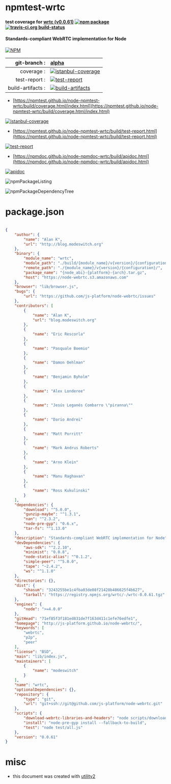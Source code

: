 # npmtest-wrtc

#### test coverage for  [wrtc (v0.0.61)](http://js-platform.github.io/node-webrtc/)  [![npm package](https://img.shields.io/npm/v/npmtest-wrtc.svg?style=flat-square)](https://www.npmjs.org/package/npmtest-wrtc) [![travis-ci.org build-status](https://api.travis-ci.org/npmtest/node-npmtest-wrtc.svg)](https://travis-ci.org/npmtest/node-npmtest-wrtc)

#### Standards-compliant WebRTC implementation for Node

[![NPM](https://nodei.co/npm/wrtc.png?downloads=true&downloadRank=true&stars=true)](https://www.npmjs.com/package/wrtc)

| git-branch : | [alpha](https://github.com/npmtest/node-npmtest-wrtc/tree/alpha)|
|--:|:--|
| coverage : | [![istanbul-coverage](https://npmtest.github.io/node-npmtest-wrtc/build/coverage.badge.svg)](https://npmtest.github.io/node-npmtest-wrtc/build/coverage.html/index.html)|
| test-report : | [![test-report](https://npmtest.github.io/node-npmtest-wrtc/build/test-report.badge.svg)](https://npmtest.github.io/node-npmtest-wrtc/build/test-report.html)|
| build-artifacts : | [![build-artifacts](https://npmtest.github.io/node-npmtest-wrtc/glyphicons_144_folder_open.png)](https://github.com/npmtest/node-npmtest-wrtc/tree/gh-pages/build)|

- [https://npmtest.github.io/node-npmtest-wrtc/build/coverage.html/index.html](https://npmtest.github.io/node-npmtest-wrtc/build/coverage.html/index.html)

[![istanbul-coverage](https://npmtest.github.io/node-npmtest-wrtc/build/screenCapture.buildCi.browser.%252Ftmp%252Fbuild%252Fcoverage.lib.html.png)](https://npmtest.github.io/node-npmtest-wrtc/build/coverage.html/index.html)

- [https://npmtest.github.io/node-npmtest-wrtc/build/test-report.html](https://npmtest.github.io/node-npmtest-wrtc/build/test-report.html)

[![test-report](https://npmtest.github.io/node-npmtest-wrtc/build/screenCapture.buildCi.browser.%252Ftmp%252Fbuild%252Ftest-report.html.png)](https://npmtest.github.io/node-npmtest-wrtc/build/test-report.html)

- [https://npmdoc.github.io/node-npmdoc-wrtc/build/apidoc.html](https://npmdoc.github.io/node-npmdoc-wrtc/build/apidoc.html)

[![apidoc](https://npmdoc.github.io/node-npmdoc-wrtc/build/screenCapture.buildCi.browser.%252Ftmp%252Fbuild%252Fapidoc.html.png)](https://npmdoc.github.io/node-npmdoc-wrtc/build/apidoc.html)

![npmPackageListing](https://npmtest.github.io/node-npmtest-wrtc/build/screenCapture.npmPackageListing.svg)

![npmPackageDependencyTree](https://npmtest.github.io/node-npmtest-wrtc/build/screenCapture.npmPackageDependencyTree.svg)



# package.json

```json

{
    "author": {
        "name": "Alan K",
        "url": "http://blog.modeswitch.org"
    },
    "binary": {
        "module_name": "wrtc",
        "module_path": "./build/{module_name}/v{version}/{configuration}/{node_abi}-{platform}-{arch}/",
        "remote_path": "./{module_name}/v{version}/{configuration}/",
        "package_name": "{node_abi}-{platform}-{arch}.tar.gz",
        "host": "https://node-webrtc.s3.amazonaws.com"
    },
    "browser": "lib/browser.js",
    "bugs": {
        "url": "https://github.com/js-platform/node-webrtc/issues"
    },
    "contributors": [
        {
            "name": "Alan K",
            "url": "blog.modeswitch.org"
        },
        {
            "name": "Eric Rescorla"
        },
        {
            "name": "Pasquale Boemio"
        },
        {
            "name": "Damon Oehlman"
        },
        {
            "name": "Benjamin Byholm"
        },
        {
            "name": "Alex Londeree"
        },
        {
            "name": "Jesús Leganés Combarro \"piranna\""
        },
        {
            "name": "Dario Andrei"
        },
        {
            "name": "Matt Porritt"
        },
        {
            "name": "Mark Andrus Roberts"
        },
        {
            "name": "Arno Klein"
        },
        {
            "name": "Manu Raghavan"
        },
        {
            "name": "Ross Kukulinski"
        }
    ],
    "dependencies": {
        "download": "^5.0.0",
        "gunzip-maybe": "^1.3.1",
        "nan": "^2.3.2",
        "node-pre-gyp": "0.6.x",
        "tar-fs": "^1.13.0"
    },
    "description": "Standards-compliant WebRTC implementation for Node",
    "devDependencies": {
        "aws-sdk": "^2.2.10",
        "minimist": "0.0.8",
        "node-static-alias": "^0.1.2",
        "simple-peer": "^5.0.0",
        "tape": "~2.4.2",
        "ws": "^1.1.0"
    },
    "directories": {},
    "dist": {
        "shasum": "3243255be1c4fba03de08f21428b486625f4b627",
        "tarball": "https://registry.npmjs.org/wrtc/-/wrtc-0.0.61.tgz"
    },
    "engines": {
        "node": ">=4.0.0"
    },
    "gitHead": "71ef85f3f181ed831de7f163d411c1efe76edfe1",
    "homepage": "http://js-platform.github.io/node-webrtc/",
    "keywords": [
        "webrtc",
        "p2p",
        "peer"
    ],
    "license": "BSD",
    "main": "lib/index.js",
    "maintainers": [
        {
            "name": "modeswitch"
        }
    ],
    "name": "wrtc",
    "optionalDependencies": {},
    "repository": {
        "type": "git",
        "url": "git+ssh://git@github.com/js-platform/node-webrtc.git"
    },
    "scripts": {
        "download-webrtc-libraries-and-headers": "node scripts/download-webrtc-libraries-and-headers.js",
        "install": "node-pre-gyp install --fallback-to-build",
        "test": "node test/all.js"
    },
    "version": "0.0.61"
}
```



# misc
- this document was created with [utility2](https://github.com/kaizhu256/node-utility2)

